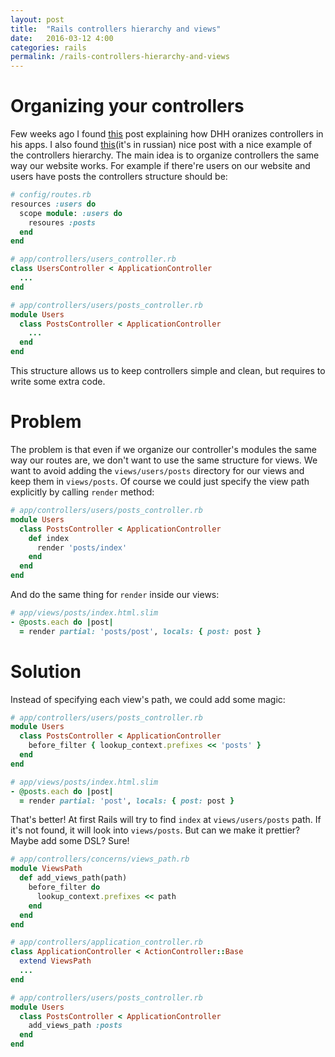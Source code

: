 ```yaml
---
layout: post
title:  "Rails controllers hierarchy and views"
date:   2016-03-12 4:00
categories: rails
permalink: /rails-controllers-hierarchy-and-views
---
```


# Organizing your controllers

Few weeks ago I found [this](http://jeromedalbert.com/how-dhh-organizes-his-rails-controllers/) post explaining how DHH oranizes controllers in his apps. I also found [this](https://habrahabr.ru/post/136461/)(it's in russian) nice post with a nice example of the controllers hierarchy. The main idea is to organize controllers the same way our website works. For example if there're users on our website and users have posts the controllers structure should be:

```ruby
# config/routes.rb
resources :users do
  scope module: :users do
    resoures :posts
  end
end

# app/controllers/users_controller.rb
class UsersController < ApplicationController
  ...
end

# app/controllers/users/posts_controller.rb
module Users
  class PostsController < ApplicationController
    ...
  end
end
```
  
This structure allows us to keep controllers simple and clean, but requires to write some extra code.

# Problem

The problem is that even if we organize our controller's modules the same way our routes are, we don't want to use the same structure for views. We want to avoid adding the `views/users/posts` directory for our views and keep them in `views/posts`. Of course we could just specify the view path explicitly by calling `render` method:

```ruby
# app/controllers/users/posts_controller.rb
module Users
  class PostsController < ApplicationController
    def index
      render 'posts/index'
    end
  end
end
```

And do the same thing for `render` inside our views:

```ruby
# app/views/posts/index.html.slim
- @posts.each do |post|
  = render partial: 'posts/post', locals: { post: post }
```

# Solution

Instead of specifying each view's path, we could add some magic:

```ruby
# app/controllers/users/posts_controller.rb
module Users
  class PostsController < ApplicationController
    before_filter { lookup_context.prefixes << 'posts' }
  end
end

# app/views/posts/index.html.slim
- @posts.each do |post|
  = render partial: 'post', locals: { post: post }
```

That's better! At first Rails will try to find `index` at `views/users/posts` path. If it's not found, it will look into `views/posts`. But can we make it prettier? Maybe add some DSL? Sure!

```ruby
# app/controllers/concerns/views_path.rb
module ViewsPath
  def add_views_path(path)
    before_filter do
      lookup_context.prefixes << path
    end
  end
end

# app/controllers/application_controller.rb
class ApplicationController < ActionController::Base
  extend ViewsPath
  ...
end

# app/controllers/users/posts_controller.rb
module Users
  class PostsController < ApplicationController
    add_views_path :posts
  end
end
```
